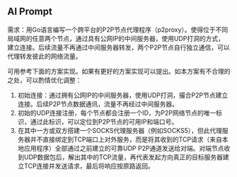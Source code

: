 ## AI Prompt

需求：用Go语言编写一个跨平台的P2P节点代理程序（p2proxy）。使得位于不同局域网的任意两个节点，通过具有公网IP的中间服务器，使用UDP打洞的方式，建立连接。后续流量不再通过中间服务器转发，两个P2P节点自行独立通信，可以代理转发彼此的网络流量。

可用参考下面的方案实现。如果有更好的方案实现可以提出。如本方案有不合理的之处，可以酌情优化调整：

1. 初始连接：通过拥有公网IP的中间服务器，使用UDP打洞，撮合P2P节点建立连接。后续P2P节点数据通讯，流量不再经过中间服务器。
2. 初始的UDP连接注册，每个节点都会注册一个ID，为P2P网络节点的唯一标识，通过此标识，可以定位到P2P节点的可用IP和端口号。
3. 在其中一方或双方搭建一个SOCKS代理服务器（例如SOCKS5），但​​此代理服务器并不直接绑定到TCP端口上对外服务，而是将其收到的TCP请求（来自本地应用程序）全部通过之前建立的可靠UDP P2P通道发送给对端​​。对端节点收到UDP数据包后，解出其中的TCP流量，再代表发起方向真正的目标服务器建立TCP连接并发送请求，最后将响应按原路返回。
